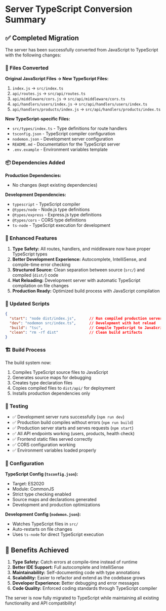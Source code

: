# Server TypeScript Conversion Summary

## ✅ Completed Migration

The server has been successfully converted from JavaScript to TypeScript with the following changes:

### 🔄 Files Converted

**Original JavaScript Files → New TypeScript Files:**

1. `index.js` → `src/index.ts`
2. `api/routes.js` → `src/api/routes.ts`  
3. `api/middleware/cors.js` → `src/api/middleware/cors.ts`
4. `api/handlers/users/index.js` → `src/api/handlers/users/index.ts`
5. `api/handlers/products/index.js` → `src/api/handlers/products/index.ts`

**New TypeScript-specific Files:**
- `src/types/index.ts` - Type definitions for route handlers
- `tsconfig.json` - TypeScript compiler configuration
- `nodemon.json` - Development server configuration
- `README.md` - Documentation for the TypeScript server
- `.env.example` - Environment variables template

### 📦 Dependencies Added

**Production Dependencies:**
- No changes (kept existing dependencies)

**Development Dependencies:**
- `typescript` - TypeScript compiler
- `@types/node` - Node.js type definitions
- `@types/express` - Express.js type definitions  
- `@types/cors` - CORS type definitions
- `ts-node` - TypeScript execution for development

### 🚀 Enhanced Features

1. **Type Safety:** All routes, handlers, and middleware now have proper TypeScript types
2. **Better Development Experience:** Autocomplete, IntelliSense, and compile-time error checking
3. **Structured Source:** Clean separation between source (`src/`) and compiled (`dist/`) code
4. **Hot Reloading:** Development server with automatic TypeScript compilation on file changes
5. **Production Ready:** Optimized build process with JavaScript compilation

### 📜 Updated Scripts

```json
{
  "start": "node dist/index.js",      // Run compiled production server
  "dev": "nodemon src/index.ts",      // Development with hot reload  
  "build": "tsc",                     // Compile TypeScript to JavaScript
  "clean": "rm -rf dist"              // Clean build artifacts
}
```

### 🏗️ Build Process

The build system now:
1. Compiles TypeScript source files to JavaScript
2. Generates source maps for debugging
3. Creates type declaration files
4. Copies compiled files to `dist/api/` for deployment
5. Installs production dependencies only

### 🧪 Testing

- ✅ Development server runs successfully (`npm run dev`)
- ✅ Production build compiles without errors (`npm run build`)
- ✅ Production server starts and serves requests (`npm start`)
- ✅ All API endpoints working (users, products, health check)
- ✅ Frontend static files served correctly
- ✅ CORS configuration working
- ✅ Environment variables loaded properly

### 🔧 Configuration

**TypeScript Config (`tsconfig.json`):**
- Target: ES2020
- Module: CommonJS  
- Strict type checking enabled
- Source maps and declarations generated
- Development and production optimizations

**Development Config (`nodemon.json`):**
- Watches TypeScript files in `src/`
- Auto-restarts on file changes
- Uses `ts-node` for direct TypeScript execution

## 🎯 Benefits Achieved

1. **Type Safety:** Catch errors at compile-time instead of runtime
2. **Better IDE Support:** Full autocomplete and IntelliSense  
3. **Maintainability:** Self-documenting code with type annotations
4. **Scalability:** Easier to refactor and extend as the codebase grows
5. **Developer Experience:** Better debugging and error messages
6. **Code Quality:** Enforced coding standards through TypeScript compiler

The server is now fully migrated to TypeScript while maintaining all existing functionality and API compatibility!

